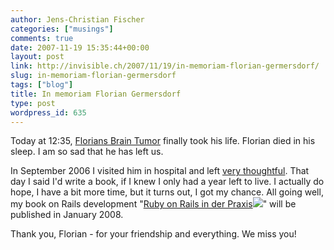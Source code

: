 ```yaml
---
author: Jens-Christian Fischer
categories: ["musings"]
comments: true
date: 2007-11-19 15:35:44+00:00
layout: post
link: http://invisible.ch/2007/11/19/in-memoriam-florian-germersdorf/
slug: in-memoriam-florian-germersdorf
tags: ["blog"]
title: In memoriam Florian Germersdorf
type: post
wordpress_id: 635
---
```


Today at 12:35, [Florians Brain Tumor](/2006/08/02/if-not-today/) finally took his life. Florian died in his sleep. I am so sad that he has left us.

In September 2006 I visited him in hospital and left [very thoughtful](/2006/09/19/not-productive/). That day I said I'd write a book, if I knew I only had a year left to live. I actually do hope, I have a bit more time, but it turns out, I  got my chance. All going well, my book on Rails development "[Ruby on Rails in der Praxis](http://www.amazon.de/gp/product/3826616839?ie=UTF8&tag=invisiblech-21&linkCode=as2&camp=1638&creative=6742&creativeASIN=3826616839)![](http://www.assoc-amazon.de/e/ir?t=invisiblech-21&l=as2&o=3&a=3826616839)" will be published in January 2008.

Thank you, Florian - for your friendship and everything. We miss you!
